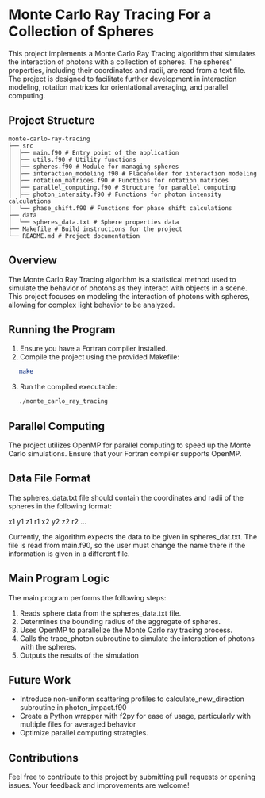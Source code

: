 # Monte Carlo Ray Tracing For a Collection of Spheres

This project implements a Monte Carlo Ray Tracing algorithm that simulates the interaction of photons with a collection of spheres. The spheres' properties, including their coordinates and radii, are read from a text file. The project is designed to facilitate further development in interaction modeling, rotation matrices for orientational averaging, and parallel computing.

## Project Structure
```
monte-carlo-ray-tracing 
├── src 
│  ├── main.f90 # Entry point of the application 
│  ├── utils.f90 # Utility functions 
│  ├── spheres.f90 # Module for managing spheres 
│  ├── interaction_modeling.f90 # Placeholder for interaction modeling 
│  ├── rotation_matrices.f90 # Functions for rotation matrices 
│  ├── parallel_computing.f90 # Structure for parallel computing 
│  ├── photon_intensity.f90 # Functions for photon intensity calculations 
│  └── phase_shift.f90 # Functions for phase shift calculations 
├── data 
│  └── spheres_data.txt # Sphere properties data 
├── Makefile # Build instructions for the project 
└── README.md # Project documentation
```
## Overview

The Monte Carlo Ray Tracing algorithm is a statistical method used to simulate the behavior of photons as they interact with objects in a scene. This project focuses on modeling the interaction of photons with spheres, allowing for complex light behavior to be analyzed.

## Running the Program

1. Ensure you have a Fortran compiler installed.
2. Compile the project using the provided Makefile:
```sh
   make
```
3. Run the compiled executable:
```sh
   ./monte_carlo_ray_tracing
```

## Parallel Computing

The project utilizes OpenMP for parallel computing to speed up the Monte Carlo simulations. Ensure that your Fortran compiler supports OpenMP.

## Data File Format

The spheres_data.txt file should contain the coordinates and radii of the spheres in the following format:

x1 y1 z1 r1
x2 y2 z2 r2
...

Currently, the algorithm expects the data to be given in spheres_dat.txt. The file is read from main.f90, so the user must change the name there if the information is given in a different file. 

## Main Program Logic

The main program performs the following steps:

1. Reads sphere data from the spheres_data.txt file.
2. Determines the bounding radius of the aggregate of spheres.
3. Uses OpenMP to parallelize the Monte Carlo ray tracing process.
4. Calls the trace_photon subroutine to simulate the interaction of photons with the spheres.
5. Outputs the results of the simulation

## Future Work

- Introduce non-uniform scattering profiles to calculate_new_direction subroutine in photon_impact.f90
- Create a Python wrapper with f2py for ease of usage, particularly with multiple files for averaged behavior
- Optimize parallel computing strategies. 

## Contributions

Feel free to contribute to this project by submitting pull requests or opening issues. Your feedback and improvements are welcome!
